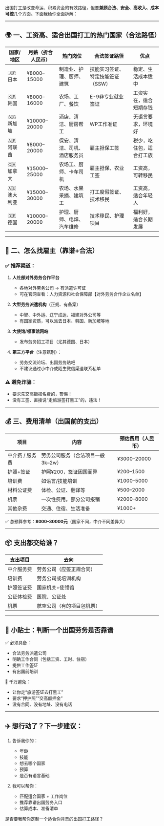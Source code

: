 出国打工是改变命运、积累资金的有效路径，但要**兼顾合法、安全、高收入、成本可控**几个方面。下面我给你全面拆解：

---

## 🌍 一、工资高、适合出国打工的热门国家（合法路径）

| 国家/地区     | 月薪（折合人民币）    | 热门岗位           | 合法签证路径             | 优点           |
| --------- | ------------ | -------------- | ------------------ | ------------ |
| 🇯🇵 日本   | ¥8000–15000  | 制造业、护理、厨师、建筑   | 技能实习签证、特定技能签证（SSW） | 稳定、生活成本适中    |
| 🇰🇷 韩国   | ¥8000–16000  | 农场、工厂、餐饮       | E-9非专业就业签证         | 工资实在，适合短期存钱  |
| 🇸🇬 新加坡  | ¥10000–20000 | 酒店、清洁、厨房帮工     | WP工作准证             | 无语言要求，环境好    |
| 🇦🇪 阿联酋  | ¥8000–20000  | 保安、清洁、司机、酒店服务员 | 雇主担保工签             | 税少，吃住包，适合打工族 |
| 🇨🇦 加拿大  | ¥15000–25000 | 农场工、厨师、卡车司机    | 雇主担保、农业工签          | 工资高，可转移民     |
| 🇦🇺 澳大利亚 | ¥15000–30000 | 农场、水果采摘、建筑工    | 打工度假签证、技术移民        | 工资高，适合年轻人    |
| 🇩🇪 德国   | ¥10000–20000 | 护理、厨师、电焊、汽车维修  | 技术移民、护理项目          | 福利好，适合长期发展   |

---

## 🧭 二、怎么找雇主（靠谱+合法）

### ✅ 推荐渠道：

1. **人社部对外劳务合作平台**

   * 各地对外劳务公司 → 有派遣许可证
   * 可在官网查看：人力资源和社会保障部【对外劳务合作企业名单】

2. **大型劳务派遣机构**（正规、有备案）

   * 中智、中外运、辽宁成达、福建对外公司等
   * 有国家资质，可以派去日本、韩国、新加坡等地

3. **大使馆/领事馆网站**

   * 发布劳务招工项目（尤其德国、日本）

4. **第三方平台**（注意甄别）：

   * 劳务交流论坛、出国劳务贴吧
   * 不建议通过小中介或陌生微信渠道联系私单

### ⚠️ 避免诈骗：

* 要求先交高额报名费的，警惕！
* 没有工签、直接说“走旅游签打黑工”的，违法！

---

## 💰 三、费用清单（出国前的支出）

| 项目        | 内容                  | 预估费用（人民币）   |
| --------- | ------------------- | ----------- |
| 中介费 / 服务费 | 劳务公司服务（合法项目一般3k–2w） | ¥3000–20000 |
| 护照+签证     | 护照¥200，签证因国而异       | ¥200–1500   |
| 培训费       | 如语言/技能培训            | ¥1000–5000  |
| 材料公证费     | 体检、公证、翻译等           | ¥500–2000   |
| 机票        | 一次性费用，部分公司报销        | ¥2000–8000  |
| 其他杂费      | 交通、住宿、生活准备          | ¥1000+      |

✅ 总预算参考：**8000–30000元**（国家不同，中介不同差异大）

---

## 📦 支出都交给谁？

| 支出项目  | 去向            |
| ----- | ------------- |
| 中介服务费 | 劳务公司（应签正规合同）  |
| 培训费   | 劳务公司或培训机构     |
| 护照签证费 | 国家机关+使领馆      |
| 公证体检费 | 医院、公证处        |
| 机票    | 航空公司（有的项目包机票） |

---

## 🧩 小贴士：判断一个出国劳务是否靠谱

✅ 必须具备：

* 合法劳务派遣公司
* 明确工作合同（包括工资、工时、住宿）
* 提供工作签证
* 有出国前培训

🚫 千万避免：

* 让你走“旅游签证去打黑工”
* 要求“押护照”“交高额押金”
* 没有合同、没有地址、没有电话

---

## ✈️ 想行动了？下一步建议：

1. 告诉我你的：

   * 年龄
   * 技能
   * 想去哪个国家
   * 预算
   * 是否有语言基础

2. 我可以帮你：

   * 匹配适合国家 + 工作岗位
   * 推荐靠谱出国劳务入口
   * 估算成本、准备清单

是否要我帮你定制一个适合你背景的出国打工路径？
